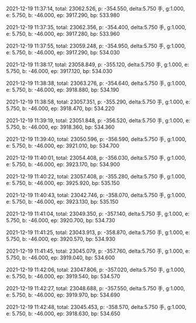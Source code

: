 2021-12-19 11:37:14, total: 23062.526, p: -354.550, delta:5.750 手, g:1.000, e: 5.750, b: -46.000, ep: 3917.290, bp: 533.980

2021-12-19 11:37:35, total: 23062.356, p: -354.400, delta:5.750 手, g:1.000, e: 5.750, b: -46.000, ep: 3917.280, bp: 533.960

2021-12-19 11:37:55, total: 23059.248, p: -354.950, delta:5.750 手, g:1.000, e: 5.750, b: -46.000, ep: 3917.290, bp: 534.030

2021-12-19 11:38:17, total: 23058.849, p: -355.120, delta:5.750 手, g:1.000, e: 5.750, b: -46.000, ep: 3917.120, bp: 534.030

2021-12-19 11:38:38, total: 23063.276, p: -354.640, delta:5.750 手, g:1.000, e: 5.750, b: -46.000, ep: 3918.880, bp: 534.190

2021-12-19 11:38:58, total: 23057.351, p: -355.290, delta:5.750 手, g:1.000, e: 5.750, b: -46.000, ep: 3918.470, bp: 534.220

2021-12-19 11:39:19, total: 23051.848, p: -356.520, delta:5.750 手, g:1.000, e: 5.750, b: -46.000, ep: 3918.360, bp: 534.360

2021-12-19 11:39:40, total: 23050.596, p: -356.590, delta:5.750 手, g:1.000, e: 5.750, b: -46.000, ep: 3921.010, bp: 534.700

2021-12-19 11:40:01, total: 23054.408, p: -356.030, delta:5.750 手, g:1.000, e: 5.750, b: -46.000, ep: 3923.170, bp: 534.900

2021-12-19 11:40:22, total: 23057.408, p: -355.280, delta:5.750 手, g:1.000, e: 5.750, b: -46.000, ep: 3925.920, bp: 535.150

2021-12-19 11:40:43, total: 23042.746, p: -358.070, delta:5.750 手, g:1.000, e: 5.750, b: -46.000, ep: 3923.130, bp: 535.150

2021-12-19 11:41:04, total: 23049.350, p: -357.140, delta:5.750 手, g:1.000, e: 5.750, b: -46.000, ep: 3920.700, bp: 534.730

2021-12-19 11:41:25, total: 23043.913, p: -358.870, delta:5.750 手, g:1.000, e: 5.750, b: -46.000, ep: 3920.570, bp: 534.930

2021-12-19 11:41:45, total: 23045.079, p: -357.760, delta:5.750 手, g:1.000, e: 5.750, b: -46.000, ep: 3919.040, bp: 534.600

2021-12-19 11:42:06, total: 23047.806, p: -357.020, delta:5.750 手, g:1.000, e: 5.750, b: -46.000, ep: 3919.540, bp: 534.570

2021-12-19 11:42:27, total: 23048.688, p: -357.550, delta:5.750 手, g:1.000, e: 5.750, b: -46.000, ep: 3919.970, bp: 534.690

2021-12-19 11:42:48, total: 23045.453, p: -358.570, delta:5.750 手, g:1.000, e: 5.750, b: -46.000, ep: 3918.630, bp: 534.650
